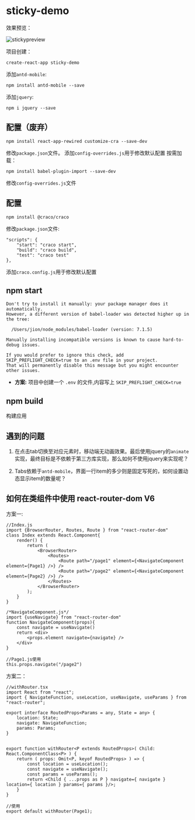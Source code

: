 # sticky-demo
效果预览：

![stickypreview](./stickypreview.gif)

项目创建：
```
create-react-app sticky-demo
```
添加`antd-mobile`:
```
npm install antd-mobile --save
```
添加`jquery`:
```
npm i jquery --save
```

## 配置（废弃）
```
npm install react-app-rewired customize-cra --save-dev
```
修改`package.json`文件。
添加`config-overrides.js`用于修改默认配置
按需加载：
```
npm install babel-plugin-import --save-dev
```
修改`config-overrides.js`文件

## 配置

```
npm install @craco/craco
```
修改`package.json`文件:
```
"scripts": {
    "start": "craco start",
    "build": "craco build",
    "test": "craco test"
},
```
添加`craco.config.js`用于修改默认配置

## npm start

```
Don't try to install it manually: your package manager does it automatically.
However, a different version of babel-loader was detected higher up in the tree:

  /Users/jion/node_modules/babel-loader (version: 7.1.5) 

Manually installing incompatible versions is known to cause hard-to-debug issues.

If you would prefer to ignore this check, add SKIP_PREFLIGHT_CHECK=true to an .env file in your project.
That will permanently disable this message but you might encounter other issues.
```

* **方案:**
    项目中创建一个 `.env` 的文件,内容写上 `SKIP_PREFLIGHT_CHECK=true`



## npm build

构建应用

## 遇到的问题

1. 在点击tab切换至对应元素时，移动端无动画效果。最后使用jquery的`animate`实现，最终目标是不依赖于第三方库实现，那么如何不使用jquery来实现呢？

2. Tabs依赖于`antd-mobile`，界面一行item的多少则是固定写死的，如何设置动态显示item的数量呢？


## 如何在类组件中使用 react-router-dom V6

方案一:
```
//Index.js
import {BrowserRouter, Routes, Route } from "react-router-dom"
class Index extends React.Component{
    render() {
        return (
            <BrowserRouter>
                <Routes>
                    <Route path="/page1" element={<NavigateComponent element={Page1} />} />
                    <Route path="/page2" element={<NavigateComponent element={Page2} />} />
                </Routes>
            </BrowserRouter>
        );
    }
}

/*NavigateComponent.js*/
import {useNavigate} from "react-router-dom"
function NavigateComponent(props){
    const navigate = useNavigate()
    return <div>
        <props.element navigate={navigate} />
    </div>
}

//Page1.js使用
this.props.navigate("/page2")
```

方案二：
```
//withRouter.tsx
import React from "react";
import { NavigateFunction, useLocation, useNavigate, useParams } from "react-router";

export interface RoutedProps<Params = any, State = any> {
    location: State;
    navigate: NavigateFunction;
    params: Params;
}


export function withRouter<P extends RoutedProps>( Child: React.ComponentClass<P> ) {
    return ( props: Omit<P, keyof RoutedProps> ) => {
        const location = useLocation();
        const navigate = useNavigate();
        const params = useParams();
        return <Child { ...props as P } navigate={ navigate } location={ location } params={ params }/>;
    }
}

//使用
export default withRouter(Page1);

```
